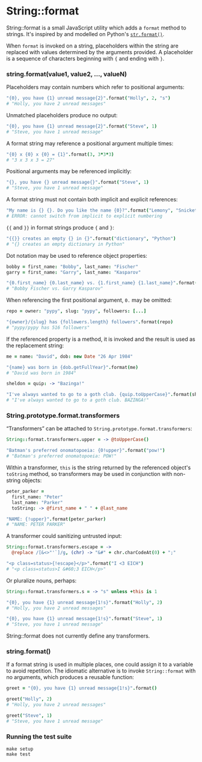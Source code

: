 # String::format

String::format is a small JavaScript utility which adds a `format` method
to strings. It's inspired by and modelled on Python's [`str.format()`][1].

When `format` is invoked on a string, placeholders within the string are
replaced with values determined by the arguments provided. A placeholder
is a sequence of characters beginning with `{` and ending with `}`.

### string.format(value1, value2, ..., valueN)

Placeholders may contain numbers which refer to positional arguments:

```coffeescript
"{0}, you have {1} unread message{2}".format("Holly", 2, "s")
# "Holly, you have 2 unread messages"
```

Unmatched placeholders produce no output:

```coffeescript
"{0}, you have {1} unread message{2}".format("Steve", 1)
# "Steve, you have 1 unread message"
```

A format string may reference a positional argument multiple times:

```coffeescript
"{0} x {0} x {0} = {1}".format(3, 3*3*3)
# "3 x 3 x 3 = 27"
```

Positional arguments may be referenced implicitly:

```coffeescript
"{}, you have {} unread message{}".format("Steve", 1)
# "Steve, you have 1 unread message"
```

A format string must not contain both implicit and explicit references:

```coffeescript
"My name is {} {}. Do you like the name {0}?".format("Lemony", "Snicket")
# ERROR: cannot switch from implicit to explicit numbering
```

`{{` and `}}` in format strings produce `{` and `}`:

```coffeescript
"{{}} creates an empty {} in {}".format("dictionary", "Python")
# "{} creates an empty dictionary in Python"
```

Dot notation may be used to reference object properties:

```coffeescript
bobby = first_name: "Bobby", last_name: "Fischer"
garry = first_name: "Garry", last_name: "Kasparov"

"{0.first_name} {0.last_name} vs. {1.first_name} {1.last_name}".format(bobby, garry)
# "Bobby Fischer vs. Garry Kasparov"
```

When referencing the first positional argument, `0.` may be omitted:

```coffeescript
repo = owner: "pypy", slug: "pypy", followers: [...]

"{owner}/{slug} has {followers.length} followers".format(repo)
# "pypy/pypy has 516 followers"
```

If the referenced property is a method, it is invoked and the result is used
as the replacement string:

```coffeescript
me = name: "David", dob: new Date "26 Apr 1984"

"{name} was born in {dob.getFullYear}".format(me)
# "David was born in 1984"

sheldon = quip: -> "Bazinga!"

"I've always wanted to go to a goth club. {quip.toUpperCase}".format(sheldon)
# "I've always wanted to go to a goth club. BAZINGA!"
```

### String.prototype.format.transformers

“Transformers” can be attached to `String.prototype.format.transformers`:

```coffeescript
String::format.transformers.upper = -> @toUpperCase()

"Batman's preferred onomatopoeia: {0!upper}".format("pow!")
# "Batman's preferred onomatopoeia: POW!"
```

Within a transformer, `this` is the string returned by the referenced object's
`toString` method, so transformers may be used in conjunction with non-string
objects:

```coffeescript
peter_parker =
  first_name: "Peter"
  last_name: "Parker"
  toString: -> @first_name + " " + @last_name

"NAME: {!upper}".format(peter_parker)
# "NAME: PETER PARKER"
```

A transformer could sanitizing untrusted input:

```coffeescript
String::format.transformers.escape = ->
  @replace /[&<>"'`]/g, (chr) -> "&#" + chr.charCodeAt(0) + ";"

"<p class=status>{!escape}</p>".format("I <3 EICH")
# "<p class=status>I &#60;3 EICH</p>"
```

Or pluralize nouns, perhaps:

```coffeescript
String::format.transformers.s = -> "s" unless +this is 1

"{0}, you have {1} unread message{1!s}".format("Holly", 2)
# "Holly, you have 2 unread messages"

"{0}, you have {1} unread message{1!s}".format("Steve", 1)
# "Steve, you have 1 unread message"
```

String::format does not currently define any transformers.

### string.format()

If a format string is used in multiple places, one could assign it to
a variable to avoid repetition. The idiomatic alternative is to invoke
`String::format` with no arguments, which produces a reusable function:

```coffeescript
greet = "{0}, you have {1} unread message{1!s}".format()

greet("Holly", 2)
# "Holly, you have 2 unread messages"

greet("Steve", 1)
# "Steve, you have 1 unread message"
```

### Running the test suite

    make setup
    make test


[1]: http://docs.python.org/library/stdtypes.html#str.format
